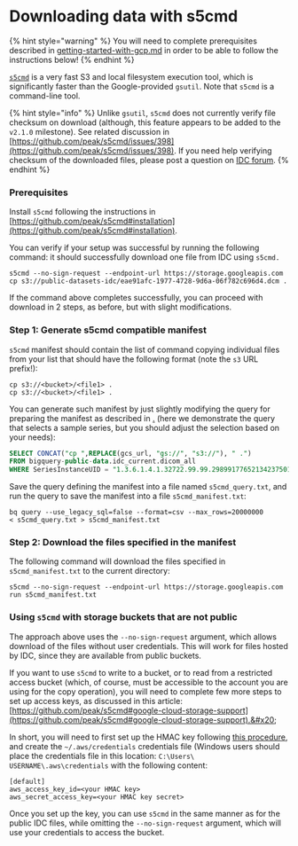 # Downloading data with s5cmd

{% hint style="warning" %}
You will need to complete prerequisites described in [getting-started-with-gcp.md](../../introduction/getting-started-with-gcp.md "mention") in order to be able to follow the instructions below!
{% endhint %}

[`s5cmd`](https://github.com/peak/s5cmd) is a very fast S3 and local filesystem execution tool, which is significantly faster than the Google-provided `gsutil`. Note that `s5cmd` is a command-line tool.

{% hint style="info" %}
Unlike `gsutil`, `s5cmd` does not currently verify file checksum on download (although, this feature appears to be added to the `v2.1.0` milestone). See related discussion in [https://github.com/peak/s5cmd/issues/398](https://github.com/peak/s5cmd/issues/398). If you need help verifying checksum of the downloaded files, please post a question on [IDC forum](https://discourse.canceridc.dev).
{% endhint %}

### Prerequisites

Install `s5cmd` following the instructions in [https://github.com/peak/s5cmd#installation](https://github.com/peak/s5cmd#installation).

You can verify if your setup was successful by running the following command: it should successfully download one file from IDC using `s5cmd.`

```shell
s5cmd --no-sign-request --endpoint-url https://storage.googleapis.com cp s3://public-datasets-idc/eae91afc-1977-4728-9d6a-06f782c696d4.dcm .
```

If the command above completes successfully, you can proceed with download in 2 steps, as before, but with slight modifications.

### Step 1: Generate s5cmd compatible manifest

`s5cmd` manifest should contain the list of command copying individual files from your list that should have the following format (note the `s3` URL prefix!):

```
cp s3://<bucket>/<file1> .
cp s3://<bucket>/<file1> .
```

You can generate such manifest by just slightly modifying the query for preparing the manifest as described in [.](./ "mention") (here we demonstrate the query that selects a sample series, but you should adjust the selection based on your needs):

```sql
SELECT CONCAT("cp ",REPLACE(gcs_url, "gs://", "s3://"), " .") 
FROM bigquery-public-data.idc_current.dicom_all 
WHERE SeriesInstanceUID = "1.3.6.1.4.1.32722.99.99.298991776521342375010861296712563382046"
```

Save the query defining the manifest into a file named `s5cmd_query.txt`, and run the query to save the manifest into a file `s5cmd_manifest.txt`:

```shell
bq query --use_legacy_sql=false --format=csv --max_rows=20000000
< s5cmd_query.txt > s5cmd_manifest.txt
```

### Step 2: Download the files specified in the manifest

The following command will download the files specified in `s5cmd_manifest.txt` to the current directory:

```shell
s5cmd --no-sign-request --endpoint-url https://storage.googleapis.com run s5cmd_manifest.txt
```

### Using `s5cmd` with storage buckets that are not public

The approach above uses the `--no-sign-request` argument, which allows download of the files without user credentials. This will work for files hosted by IDC, since they are available from public buckets.&#x20;

If you want to use `s5cmd` to write to a bucket, or to read from a restricted access bucket (which, of course, must be accessible to the account you are using for the copy operation), you will need to complete few more steps to set up access keys, as discussed in this article: [https://github.com/peak/s5cmd#google-cloud-storage-support](https://github.com/peak/s5cmd#google-cloud-storage-support).&#x20;

In short, you will need to first set up the HMAC key following [this procedure](https://cloud.google.com/storage/docs/authentication/managing-hmackeys#create), and create the `~/.aws/credentials` credentials file (Windows users should place the credentials file in this location: `C:\Users\ USERNAME\.aws\credentials` with the following content:

```
[default]
aws_access_key_id=<your HMAC key>
aws_secret_access_key=<your HMAC key secret>
```

Once you set up the key, you can use `s5cmd` in the same manner as for the public IDC files, while omitting the `--no-sign-request` argument, which will use your credentials to access the bucket.
